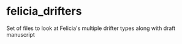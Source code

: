 # felicia_drifters
Set of files to look at Felicia's multiple drifter types along with draft manuscript
